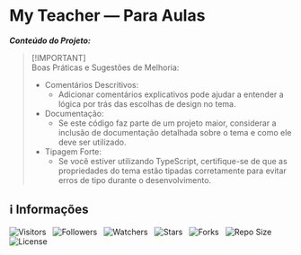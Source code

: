 <!-- Titulo -->
# My Teacher — Para Aulas

***Conteúdo do Projeto:***

> [!IMPORTANT]\
> Boas Práticas e Sugestões de Melhoria:
>
> * Comentários Descritivos:
>   * Adicionar comentários explicativos pode ajudar a entender a lógica por trás das escolhas de design no tema.
> * Documentação:
>   * Se este código faz parte de um projeto maior, considerar a inclusão de documentação detalhada sobre o tema e como ele deve ser utilizado.
> * Tipagem Forte:
>   * Se você estiver utilizando TypeScript, certifique-se de que as propriedades do tema estão tipadas corretamente para evitar erros de tipo durante o desenvolvimento.

<!-- Informações -->
## &#8505; Informações

![Visitors](https://api.visitorbadge.io/api/visitors?path=Devsgeeknerd%2Fpro-my-tea-eve-onl&label=Visitantes&labelColor=%23700070&labelStyle=none&countColor=%23000fff&style=plastic&color=%23ffffff "Total de Visitantes")
&nbsp;
![Followers](https://img.shields.io/github/followers/Devsgeeknerd?style=p&label=Seguidores&labelColor=800080&color=000fff "Total de Seguidores")
&nbsp;
![Watchers](https://img.shields.io/github/watchers/Devsgeeknerd/pro-my-tea-eve-onl?style=p&label=Observadores&labelColor=800080&color=000fff "Total de Observadores")
&nbsp;
![Stars](https://img.shields.io/github/stars/Devsgeeknerd/pro-my-tea-eve-onl?style=p&label=Estrelas&labelColor=800080&color=000fff "Total de Estrelas")
&nbsp;
![Forks](https://img.shields.io/github/forks/Devsgeeknerd/pro-my-tea-eve-onl?style=p&label=Bifurcações&labelColor=800080&color=000fff "Total de Bifurcações")
&nbsp;
![Repo Size](https://img.shields.io/github/repo-size/Devsgeeknerd/pro-my-tea-eve-onl?style=p&label=Tamanho&labelColor=800080&color=000fff "Tamanho do Repositório")
&nbsp;
![License](https://img.shields.io/github/license/Devsgeeknerd/pro-my-tea-eve-onl?style=p&label=Licença&labelColor=800080&color=000fff "Licença do Repositório")
